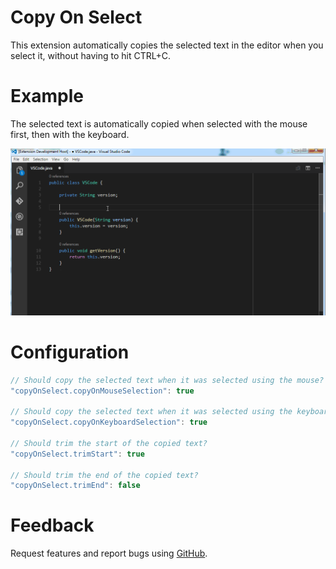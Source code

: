# Copy On Select

This extension automatically copies the selected text in the editor when you select it, without having to hit CTRL+C.

# Example

The selected text is automatically copied when selected with the mouse first, then with the keyboard.

![Copy On Select example](https://raw.githubusercontent.com/dinhani/vscode-section-divider/master/images/vscode-divider-example.gif)

# Configuration

```javascript
// Should copy the selected text when it was selected using the mouse?
"copyOnSelect.copyOnMouseSelection": true

// Should copy the selected text when it was selected using the keyboard?
"copyOnSelect.copyOnKeyboardSelection": true

// Should trim the start of the copied text?
"copyOnSelect.trimStart": true

// Should trim the end of the copied text?
"copyOnSelect.trimEnd": false
```

# Feedback

Request features and report bugs using [GitHub](https://github.com/dinhani/vscode-copy-on-select).
